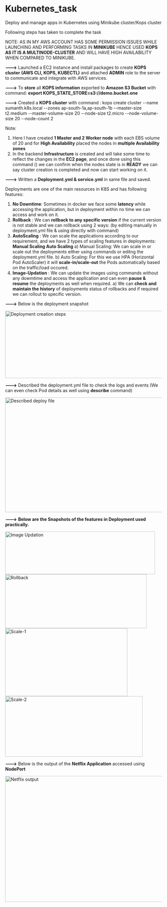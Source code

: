 # Kubernetes_task
Deploy and manage apps in Kubernetes using Minikube cluster/Kops cluster

Following steps has taken to complete the task

NOTE: AS IN MY AWS ACCOUNT HAS SOME PERMISSION ISSUES WHILE LAUNCHING AND PERFORMING TASKS IN **MINIKUBE** HENCE USED **KOPS AS IT IS A MULTINODE-CLUSTER** AND WILL HAVE HIGH AVAILABILITY WHEN COMPARED TO MINIKUBE.

**--->** Launched a EC2 instance and install packages to create **KOPS cluster** **(AWS CLI, KOPS, KUBECTL)** and attached **ADMIN** role to the server to communicate and integrate with AWS services.

**--->** To **store** all **KOPS information** exported to **Amazon S3 Bucket** with command: **export KOPS_STATE_STORE=s3://demo.bucket.one**

**--->** Created a **KOPS cluster** with command : kops create cluster --name sumanth.k8s.local --zones ap-south-1a,ap-south-1b --master-size t2.medium --master-volume-size 20 --node-size t2.micro --node-volume-size 20 --node-count 2

Note: 
1. Here I have created **1 Master and 2 Worker node** with each EBS volume of 20 and for **High Availability** placed the nodes in **multiple Availability zones**
2. In the backend **Infrastructure** is created and will take some time to reflect the changes in the **EC2 page**, and once done using this command () we can confirm when the nodes state is in **READY** we can say cluster creation is completed and now can start working on it.

**--->** Written a **Deployment.yml & service.yml** in same file and saved. 

Deployments are one of the main resources in K8S and has following features:

1. **No Downtime**: Sometimes in docker we face some **latency** while accessing the application, but in deployment within no time we can access and work on it.
2. **Rollback** : We can **rollback to any specific version** if the current version is not stable and we can rollback using 2 ways: (by editing manually in deployment.yml file & using directly with command)
3. **AutoScaling** : We can scale the applications according to our requirement, and we have 2 types of scaling features in deployments: **Manual Scaling Auto Scaling**
   a) Manual Scaling: We can scale in or scale out the deployments either using commands or editng the deployment.yml file.
   b) Auto Scaling: For this we use HPA (Horizontal Pod AutoScaler) it will **scale-in/scale-out** the Pods automatically based on the traffic/load occured.
4. **Image-Updation** : We can update the images using commands without any dowmtime and access the application and can even **pause & resume** the deployments as well when required.
   a) We can **check and maintain the history** of deployments status of rollbacks and if required we can rollout to specific version.


**--->** Below is the deployment snapshot

<img width="625" height="216" alt="Deployment creation steps" src="https://github.com/user-attachments/assets/5ddd1adc-4c24-4701-86eb-9f43f6f59ef4" />

**--->** Described the deployment.yml file to check the logs and events (We can even check Pod details as well using **describe** command)

<img width="610" height="368" alt="Described deploy file" src="https://github.com/user-attachments/assets/cfaea570-7f5b-4c5d-af67-b733f4dc1f99" />

**--->** **Below are the Snapshots of the features in Deployment used practically.**

<img width="482" height="137" alt="Image Updation" src="https://github.com/user-attachments/assets/d3e4f1a4-f216-4408-91df-d7280c8665d5" />

<img width="455" height="173" alt="Rollback" src="https://github.com/user-attachments/assets/c8ce0141-f82f-46a5-9762-f2695797c1e2" />

<img width="393" height="218" alt="Scale-1" src="https://github.com/user-attachments/assets/a601f08c-9f41-40a1-b643-325b7529bed7" />

<img width="442" height="194" alt="Scale-2" src="https://github.com/user-attachments/assets/3621f07d-db90-4725-a5ef-557f2ab8bf20" />

**--->** Below is the output of the **Netflix Application** accessed using **NodePort** 

<img width="670" height="404" alt="Netflix output" src="https://github.com/user-attachments/assets/d70460c5-9a90-46fe-bb4d-e89f87e2a11e" />



